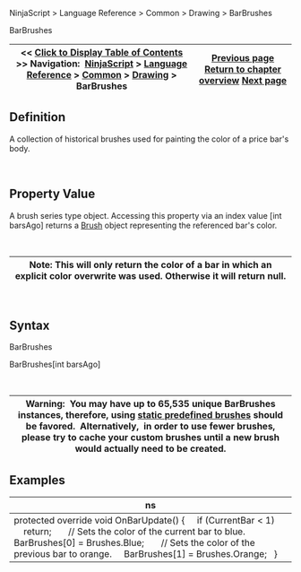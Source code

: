 ﻿


NinjaScript \> Language Reference \> Common \> Drawing \> BarBrushes






















BarBrushes







| \<\< [Click to Display Table of Contents](barbrushes.md) \>\> **Navigation:**     [NinjaScript](ninjascript.md) \> [Language Reference](language_reference_wip.md) \> [Common](common.md) \> [Drawing](drawing.md) \> BarBrushes | [Previous page](barbrush.md) [Return to chapter overview](drawing.md) [Next page](candleoutlinebrush.md) |
| --- | --- |











## Definition


A collection of historical brushes used for painting the color of a price bar's body.


 


## Property Value


A brush series type object. Accessing this property via an index value \[int barsAgo] returns a [Brush](http://msdn.microsoft.com/en-us/library/system.windows.media.brush(v=vs.110).aspx) object representing the referenced bar's color.


 




| Note: This will only return the color of a bar in which an explicit color overwrite was used. Otherwise it will return null. |
| --- |



 


## Syntax


BarBrushes  

BarBrushes\[int barsAgo]


 




| Warning:  You may have up to 65,535 unique BarBrushes instances, therefore, using [static predefined brushes](working_with_brushes.md) should be favored.  Alternatively,  in order to use fewer brushes, please try to cache your custom brushes until a new brush would actually need to be created. |
| --- |



## 


## 


## Examples




| ns |
| --- |
| protected override void OnBarUpdate() {      if (CurrentBar \< 1)          return;        // Sets the color of the current bar to blue.      BarBrushes\[0] \= Brushes.Blue;        // Sets the color of the previous bar to orange.      BarBrushes\[1] \= Brushes.Orange;   } |









